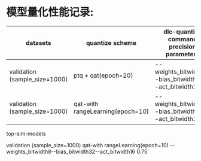 # 模型量化性能记录:

| datasets                      | quantize scheme                  | dlc-quantize command precision parameters            | accuracy |
| ----------------------------- | -------------------------------- | ---------------------------------------------------- | -------- |
| validation (sample_size=1000) | ptq + qat(epoch=20)              | --weights_bitwidth8--bias_bitwidth32--act_bitwidth16 | 0.69     |
| validation (sample_size=1000) | qat-with rangeLearning(epoch=10) | --weights_bitwidth8--bias_bitwidth32--act_bitwidth16 | 0.74     |



top-sim-models

validation (sample_size=1000)     qat-with rangeLearning(epoch=10)  --weights_bitwidth8--bias_bitwidth32--act_bitwidth16    0.75
